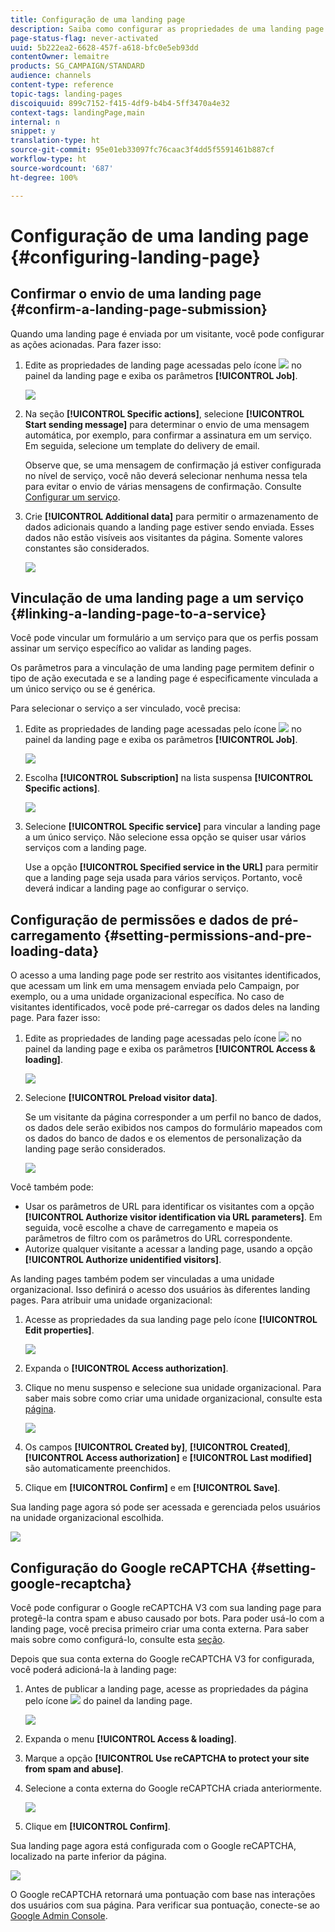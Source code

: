 ```yaml
---
title: Configuração de uma landing page
description: Saiba como configurar as propriedades de uma landing page.
page-status-flag: never-activated
uuid: 5b222ea2-6628-457f-a618-bfc0e5eb93dd
contentOwner: lemaitre
products: SG_CAMPAIGN/STANDARD
audience: channels
content-type: reference
topic-tags: landing-pages
discoiquuid: 899c7152-f415-4df9-b4b4-5ff3470a4e32
context-tags: landingPage,main
internal: n
snippet: y
translation-type: ht
source-git-commit: 95e01eb33097fc76caac3f4dd5f5591461b887cf
workflow-type: ht
source-wordcount: '687'
ht-degree: 100%

---
```



# Configuração de uma landing page {#configuring-landing-page}

## Confirmar o envio de uma landing page {#confirm-a-landing-page-submission}

Quando uma landing page é enviada por um visitante, você pode configurar as ações acionadas. Para fazer isso:

1. Edite as propriedades de landing page acessadas pelo ícone ![](assets/edit_darkgrey-24px.png) no painel da landing page e exiba os parâmetros **[!UICONTROL Job]**.

   ![](assets/lp_edit_properties_button.png)

1. Na seção **[!UICONTROL Specific actions]**, selecione **[!UICONTROL Start sending message]** para determinar o envio de uma mensagem automática, por exemplo, para confirmar a assinatura em um serviço. Em seguida, selecione um template do delivery de email.

   Observe que, se uma mensagem de confirmação já estiver configurada no nível de serviço, você não deverá selecionar nenhuma nessa tela para evitar o envio de várias mensagens de confirmação. Consulte [Configurar um serviço](../../audiences/using/creating-a-service.md).

1. Crie **[!UICONTROL Additional data]** para permitir o armazenamento de dados adicionais quando a landing page estiver sendo enviada. Esses dados não estão visíveis aos visitantes da página. Somente valores constantes são considerados.

   ![](assets/lp_parameters_6.png)

## Vinculação de uma landing page a um serviço {#linking-a-landing-page-to-a-service}

Você pode vincular um formulário a um serviço para que os perfis possam assinar um serviço específico ao validar as landing pages.

Os parâmetros para a vinculação de uma landing page permitem definir o tipo de ação executada e se a landing page é especificamente vinculada a um único serviço ou se é genérica.

Para selecionar o serviço a ser vinculado, você precisa:

1. Edite as propriedades de landing page acessadas pelo ícone ![](assets/edit_darkgrey-24px.png) no painel da landing page e exiba os parâmetros **[!UICONTROL Job]**.

   ![](assets/lp_edit_properties_button.png)

1. Escolha **[!UICONTROL Subscription]** na lista suspensa **[!UICONTROL Specific actions]**.

   ![](assets/lp_parameters_5.png)

1. Selecione **[!UICONTROL Specific service]** para vincular a landing page a um único serviço. Não selecione essa opção se quiser usar vários serviços com a landing page.

   Use a opção **[!UICONTROL Specified service in the URL]** para permitir que a landing page seja usada para vários serviços. Portanto, você deverá indicar a landing page ao configurar o serviço.

## Configuração de permissões e dados de pré-carregamento {#setting-permissions-and-pre-loading-data}

O acesso a uma landing page pode ser restrito aos visitantes identificados, que acessam um link em uma mensagem enviada pelo Campaign, por exemplo, ou a uma unidade organizacional específica.
No caso de visitantes identificados, você pode pré-carregar os dados deles na landing page. Para fazer isso:

1. Edite as propriedades de landing page acessadas pelo ícone ![](assets/edit_darkgrey-24px.png) no painel da landing page e exiba os parâmetros **[!UICONTROL Access & loading]**.

   ![](assets/lp_edit_properties_button.png)

1. Selecione **[!UICONTROL Preload visitor data]**.

   Se um visitante da página corresponder a um perfil no banco de dados, os dados dele serão exibidos nos campos do formulário mapeados com os dados do banco de dados e os elementos de personalização da landing page serão considerados.

   ![](assets/lp_parameters_3.png)

Você também pode:

* Usar os parâmetros de URL para identificar os visitantes com a opção **[!UICONTROL Authorize visitor identification via URL parameters]**. Em seguida, você escolhe a chave de carregamento e mapeia os parâmetros de filtro com os parâmetros do URL correspondente.
* Autorize qualquer visitante a acessar a landing page, usando a opção **[!UICONTROL Authorize unidentified visitors]**.

As landing pages também podem ser vinculadas a uma unidade organizacional. Isso definirá o acesso dos usuários às diferentes landing pages. Para atribuir uma unidade organizacional:

1. Acesse as propriedades da sua landing page pelo ícone **[!UICONTROL Edit properties]**.

   ![](assets/lp_parameters_google3.png)

1. Expanda o **[!UICONTROL Access authorization]**.

1. Clique no menu suspenso e selecione sua unidade organizacional. Para saber mais sobre como criar uma unidade organizacional, consulte esta [página](../../administration/using/organizational-units.md).

   ![](assets/lp_org_unit_2.png)

1. Os campos **[!UICONTROL Created by]**, **[!UICONTROL Created]**, **[!UICONTROL Access authorization]** e **[!UICONTROL Last modified]** são automaticamente preenchidos.

1. Clique em **[!UICONTROL Confirm]** e em **[!UICONTROL Save]**.

Sua landing page agora só pode ser acessada e gerenciada pelos usuários na unidade organizacional escolhida.

![](assets/lp_org_unit_3.png)

## Configuração do Google reCAPTCHA {#setting-google-recaptcha}

Você pode configurar o Google reCAPTCHA V3 com sua landing page para protegê-la contra spam e abuso causado por bots. Para poder usá-lo com a landing page, você precisa primeiro criar uma conta externa. Para saber mais sobre como configurá-lo, consulte esta [seção](../../administration/using/external-accounts.md#google-recaptcha-external-account).

Depois que sua conta externa do Google reCAPTCHA V3 for configurada, você poderá adicioná-la à landing page:

1. Antes de publicar a landing page, acesse as propriedades da página pelo ícone ![](assets/edit_darkgrey-24px.png) do painel da landing page.

   ![](assets/lp_parameters_google3.png)

1. Expanda o menu **[!UICONTROL Access & loading]**.
1. Marque a opção **[!UICONTROL Use reCAPTCHA to protect your site from spam and abuse]**.
1. Selecione a conta externa do Google reCAPTCHA criada anteriormente.

   ![](assets/lp_parameters_google.png)

1. Clique em **[!UICONTROL Confirm]**.

Sua landing page agora está configurada com o Google reCAPTCHA, localizado na parte inferior da página.

![](assets/lp_parameters_google2.png)

O Google reCAPTCHA retornará uma pontuação com base nas interações dos usuários com sua página. Para verificar sua pontuação, conecte-se ao [Google Admin Console](https://g.co/recaptcha/admin).
